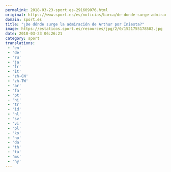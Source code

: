 ```yaml
---
permalink: 2018-03-23-sport.es-291609076.html
original: https://www.sport.es/es/noticias/barca/de-donde-surge-admiracion-arthur-por-iniesta-6710171?utm_source=rss-noticias&utm_medium=feed&utm_campaign=barca
domain: sport.es
title: "¿De dónde surge la admiración de Arthur por Iniesta?"
image: https://estaticos.sport.es/resources/jpg/2/0/1521755178502.jpg
date: 2018-03-23 06:26:21
category: sport
translations: 
 - 'en'
 - 'de'
 - 'ru'
 - 'ja'
 - 'fr'
 - 'it'
 - 'zh-CN'
 - 'zh-TW'
 - 'ar'
 - 'fa'
 - 'pt'
 - 'hi'
 - 'tr'
 - 'id'
 - 'nl'
 - 'sv'
 - 'vi'
 - 'pl'
 - 'ko'
 - 'no'
 - 'da'
 - 'th'
 - 'ta'
 - 'ms'
 - 'hy'
---
```


